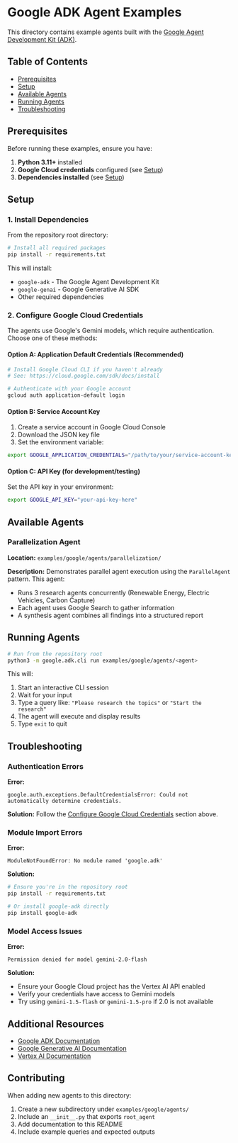 # Google ADK Agent Examples

This directory contains example agents built with the [Google Agent Development Kit (ADK)](https://google.adk.dev).

## Table of Contents
- [Prerequisites](#prerequisites)
- [Setup](#setup)
- [Available Agents](#available-agents)
- [Running Agents](#running-agents)
- [Troubleshooting](#troubleshooting)

## Prerequisites

Before running these examples, ensure you have:

1. **Python 3.11+** installed
2. **Google Cloud credentials** configured (see [Setup](#setup))
3. **Dependencies installed** (see [Setup](#setup))

## Setup

### 1. Install Dependencies

From the repository root directory:

```bash
# Install all required packages
pip install -r requirements.txt
```

This will install:
- `google-adk` - The Google Agent Development Kit
- `google-genai` - Google Generative AI SDK
- Other required dependencies

### 2. Configure Google Cloud Credentials

The agents use Google's Gemini models, which require authentication. Choose one of these methods:

#### Option A: Application Default Credentials (Recommended)

```bash
# Install Google Cloud CLI if you haven't already
# See: https://cloud.google.com/sdk/docs/install

# Authenticate with your Google account
gcloud auth application-default login
```

#### Option B: Service Account Key

1. Create a service account in Google Cloud Console
2. Download the JSON key file
3. Set the environment variable:

```bash
export GOOGLE_APPLICATION_CREDENTIALS="/path/to/your/service-account-key.json"
```

#### Option C: API Key (for development/testing)

Set the API key in your environment:

```bash
export GOOGLE_API_KEY="your-api-key-here"
```

## Available Agents

### Parallelization Agent

**Location:** `examples/google/agents/parallelization/`

**Description:** Demonstrates parallel agent execution using the `ParallelAgent` pattern. This agent:
- Runs 3 research agents concurrently (Renewable Energy, Electric Vehicles, Carbon Capture)
- Each agent uses Google Search to gather information
- A synthesis agent combines all findings into a structured report

## Running Agents

```bash
# Run from the repository root
python3 -m google.adk.cli run examples/google/agents/<agent>
```

This will:
1. Start an interactive CLI session
2. Wait for your input
3. Type a query like: `"Please research the topics"` or `"Start the research"`
4. The agent will execute and display results
5. Type `exit` to quit

## Troubleshooting

### Authentication Errors

**Error:**
```
google.auth.exceptions.DefaultCredentialsError: Could not automatically determine credentials.
```

**Solution:** Follow the [Configure Google Cloud Credentials](#2-configure-google-cloud-credentials) section above.

### Module Import Errors

**Error:**
```
ModuleNotFoundError: No module named 'google.adk'
```

**Solution:**
```bash
# Ensure you're in the repository root
pip install -r requirements.txt

# Or install google-adk directly
pip install google-adk
```

### Model Access Issues

**Error:**
```
Permission denied for model gemini-2.0-flash
```

**Solution:**
- Ensure your Google Cloud project has the Vertex AI API enabled
- Verify your credentials have access to Gemini models
- Try using `gemini-1.5-flash` or `gemini-1.5-pro` if 2.0 is not available

## Additional Resources

- [Google ADK Documentation](https://google.adk.dev)
- [Google Generative AI Documentation](https://ai.google.dev)
- [Vertex AI Documentation](https://cloud.google.com/vertex-ai/docs)

## Contributing

When adding new agents to this directory:
1. Create a new subdirectory under `examples/google/agents/`
2. Include an `__init__.py` that exports `root_agent`
3. Add documentation to this README
4. Include example queries and expected outputs
